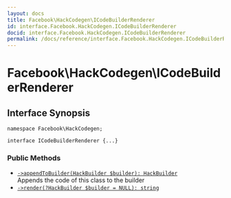 ```yaml
---
layout: docs
title: Facebook\HackCodegen\ICodeBuilderRenderer
id: interface.Facebook.HackCodegen.ICodeBuilderRenderer
docid: interface.Facebook.HackCodegen.ICodeBuilderRenderer
permalink: /docs/reference/interface.Facebook.HackCodegen.ICodeBuilderRenderer/
---
```

# Facebook\\HackCodegen\\ICodeBuilderRenderer




## Interface Synopsis




``` Hack
namespace Facebook\HackCodegen;

interface ICodeBuilderRenderer {...}
```




### Public Methods




* [` ->appendToBuilder(HackBuilder $builder): HackBuilder `](<interface.Facebook.HackCodegen.ICodeBuilderRenderer.appendToBuilder.md>)\
  Appends the code of this class to the builder
* [` ->render(?HackBuilder $builder = NULL): string `](<interface.Facebook.HackCodegen.ICodeBuilderRenderer.render.md>)